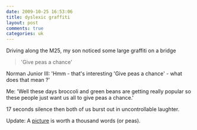 ```yaml
---
date: 2009-10-25 16:53:06
title: dyslexic graffiti
layout: post
comments: true
categories: uk
---
```

Driving along the M25, my son noticed some large graffiti on a bridge

> 'Give peas a chance'

Norman Junior III: 'Hmm - that's interesting 'Give peas a chance' - what
does that mean ?'

Me: 'Well these days broccoli and green beans are getting really popular
so these people just want us all to give peas a chance.'

17 seconds silence then both of us burst out in uncontrollable laughter.

Update: A
[picture](http://4.bp.blogspot.com/_8oN8rk_3ftU/Sgnx7cZv5_I/AAAAAAAAAMc/ZLqrfcN1uHw/s1600-h/Give+Peas+a+Chance.jpg)
is worth a thousand words (or peas).
